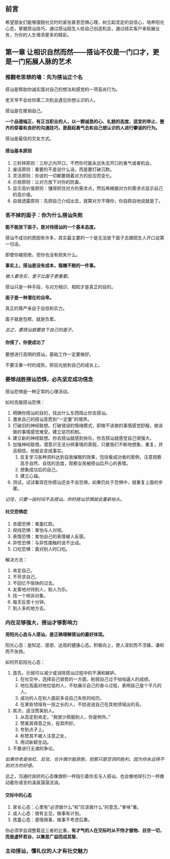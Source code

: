 ## 前言

希望朋友们能够摆脱社交时的紧张甚至恐惧心理，树立起坚定的自信心，培养阳光心态，掌握搭讪技巧，通过搭讪陌生人给自己创造机会，通过结实客户来拓展业务，为你的人生增添更多的精彩。

## 第一章 让相识自然而然——搭讪不仅是一门口才，更是一门拓展人脉的艺术

### 推翻老思想的墙：先为搭讪正个名

搭讪是帮助你诚实面对自己的想法和感觉的一项高尚行为。

老天爷不会给你第二次机会遇见你想认识的人。

搭讪是在推销自己。

**一个品德端正、有正当职业的人，以一颗诚恳的心、礼貌的态度、适宜的举止、整齐的穿着和良好的沟通技巧，是鼓起勇气去和自己想认识的人进行攀谈的行为。**

搭讪是最佳的交友方式。

#### 搭讪基本原则

1. 三秒钟原则：三秒之内开口，不然你可能永远失去开口的勇气或者机会。
2. 废话原则：重要的不是说什么话，而是要打破沉默。
3. 灵活原则：你说的一切都要随着对方的反应而变化。
4. 示弱原则：让对方放下对你的防备。
5. 显示高价值原则：懂得抓住对方的需求点，然后再根据对方的需求点显示自己的高价值。
6. 自我透露原则：先把自己介绍出去，就算对方不理你，你自顾自地说就是了。

### 丢不掉的面子：你为什么搭讪失败

**能不能放下面子，是对待搭讪的一个基本态度。**

搭讪不成功的原因有许多，其实最主要的一个是无法放下面子去跟陌生人开口说第一句话。

即使你被拒绝，但你也没有损失什么。

**事实上，搭讪是没有成本，稳赚不赔的一件事。**

*做人要务实，里子比面子更重要。*

搭讪只是一种手段，与对方相识、相知才是真正的目的。

**面子是一种潜在的自卑。**

真正的尊严来自于自信和实力。

面子就是包袱，就是负累。

*总之，要搭讪就要放下自己的面子。*

#### 你搭了，你便成功了

要想进行高明的搭讪，基础工作一定要做好。

不要注重一时的成败，把目光放到自己的成长上。

### 要想战胜搭讪恐惧，必先坚定成功信念

搭讪恐惧是一种正常的心理活动。

如何克服搭讪恐惧：

1. 明确你搭讪的目的，找出什么东西阻止你去搭讪。
2. 激发自己的搭讪意愿到“一定要”的境界。
3. 打破旧的神经联想。打破错误的情绪模式，即做不该做的事情感觉舒服，做该做的事情感觉难受。建立惩罚机制。
4. 建立新的神经联想。你去搭讪就感到快乐，你去搭讪就感觉自己很强大。
5. 加强神经联想。潜意识无法分辨事情的真假，只要我们不断地想象，重复，并且相信，他就会变成事实。
    1. 反复学习各种资料达到自我催眠的效果，包括看成功者的案例，注意观察高手自然、自信的态度，观察女孩被搭讪后开心的表情。
    2. 想象成功后的自己。
    3. 建立心锚。
6. 测试。试试看现在你搭讪还会不会恐惧，如果仍处于恐惧中，就重复上面的步骤。

*记住，只要一段时间不去搭讪，你的搭讪恐惧就会重新抬头。*

#### 社交恐惧症

1. 赤面恐惧：害羞红脸。
2. 视线恐惧：害怕与人对视。
3. 表情恐惧：害怕自己的表情被人反感。
4. 异性恐惧：与异性接触时说不出话。
5. 口吃恐惧：面对别人时口吃。

解决方法：

1. 肯定自己。
2. 不苛求自己。
3. 不回忆不愉快的过去。
4. 友善地对待别人，助人为乐。
5. 找一个倾诉对象。
6. 每天反思十分钟。
7. 到人多的地方去。

### 内在足够强大，搭讪才够影响力

**用阳光心态与人搭讪，是正确理解搭讪的最好体现。**

阳光心态：是知足、感恩、达观的健康心态。积极向上，使人深刻而不浮躁，谦和而不张扬。

如何开启阳光心态：

1. 首先，示弱可以减少或消除搭讪过程中的不满和嫉妒。
    1. 在社交中，选择自己弱势的一方面，削弱自己过于咄咄逼人的成绩。
    2. 地位高面对地位低的人，不妨展示自己的奋斗过程，表明自己是个平凡的人。
    3. 成功的人在别人面前多说自己失败的经历。
    4. 在某些领域有一技之长的人，不妨说说自己在其他领域出的丑。
2. 其次，适当赞美别人。
    1. 从否定到肯定，“我很少佩服别人，你是例外。”
    2. 赞美其得意之处，投其所好。
    3. 夸到点子上。
    4. 称赞其不被人注意之处，
    5. 用词新颖生动。
3. 不要进行无谓的争论。

*如果你老是抬杠、反驳，也许偶尔能获胜，但那只是空洞的胜利，因为你永远得不到对方的好感。*

总之，沟通时良好的心态像旗帜一样指引着你去与人搭讪，也会像地球引力一样推动着你语言的溪泉潺潺流淌。

#### 交际中的心态

1. 家长心态：心里有”必须做什么“和”应该做什么“的意念。”爹味“重。
2. 成人心态：很有主见，做事有计划。
3. 孩童心态：感情用事，做事不考虑后果。

你必须学会调整着这三者的比重，**有才气的人在交际时从不恃才傲物、目空一切，而是虚怀若谷，以集思广益而成其智**。

### 主动搭讪，懂礼仪的人才有社交魅力

